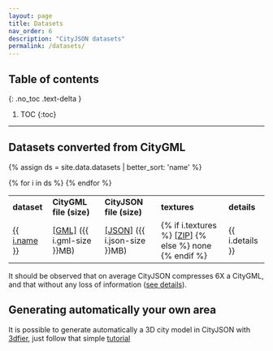 ```yaml
---
layout: page
title: Datasets
nav_order: 6
description: "CityJSON datasets"
permalink: /datasets/
---
```


## Table of contents
{: .no_toc .text-delta }

1. TOC
{:toc}

---

## Datasets converted from CityGML


{% assign ds = site.data.datasets | better_sort: 'name' %}
<table >
  <tr>
    <td><b>dataset</b></td>
    <td><b>CityGML file (size)</b></td>
    <td><b>CityJSON file (size)</b></td>
    <td><b>textures</b></td>
    <td><b>details</b></td>
  </tr>
  {% for i in ds %}
    <tr>
      <td><a href="{{ i.url }}">{{ i.name }}</a></td>
      <td><a href="https://3d.bk.tudelft.nl/opendata/cityjson/citygml/{{ i.gml }}">[GML]</a> ({{ i.gml-size }}MB)</td>
      <td><a href="https://3d.bk.tudelft.nl/opendata/cityjson/1.0/{{ i.json }}">[JSON]</a> ({{ i.json-size }}MB)</td>
      <td>
        {% if i.textures %}
          <a href="https://3d.bk.tudelft.nl/opendata/cityjson/citygml/{{ i.textures }}">[ZIP]</a>
        {% else %}
          none
        {% endif %}
      </td>
      <td>{{ i.details }}</td>
    </tr>
  {% endfor %}
</table>

<i class="fas fa-exclamation-circle"></i> It should be observed that on average CityJSON compresses 6X a CityGML, and that without any loss of information ([see details](https://github.com/tudelft3d/cityjson/wiki/Compression-factor-for-a-few-open-CityGML-datasets)).

## Generating automatically your own area

It is possible to generate automatically a 3D city model in CityJSON with [3dfier](https://github.com/tudelft3d/3dfier), just follow that simple [tutorial](https://github.com/tudelft3d/3dfier/wiki/General-3dfier-tutorial-to-generate-LOD1-models)



